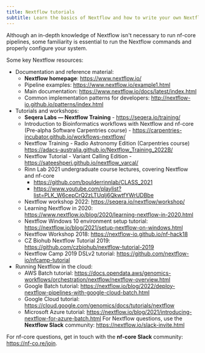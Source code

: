 ```yaml
---
title: Nextflow tutorials
subtitle: Learn the basics of Nextflow and how to write your own Nextflow pipelines.
---
```


Although an in-depth knowledge of Nextflow isn't necessary to run nf-core pipelines,
some familiarity is essential to run the Nextflow commands and properly configure your system.

Some key Nextflow resources:

- Documentation and reference material:
  - **Nextflow homepage**: <https://www.nextflow.io/>
  - Pipeline examples: <https://www.nextflow.io/example1.html>
  - Main documentation: <https://www.nextflow.io/docs/latest/index.html>
  - Common implementation patterns for developers: <http://nextflow-io.github.io/patterns/index.html>
- Tutorials and workshops:
  - **Seqera Labs — Nextflow Training** - <https://seqera.io/training/>
  - Introduction to Bioinformatics workflows with Nextflow and nf-core (Pre-alpha Software Carpentries course) - <https://carpentries-incubator.github.io/workflows-nextflow/>
  - Nextflow Training - Radio Astronomy Edition (Carpentries course) <https://adacs-australia.github.io/Nextflow_Training_2022B/>
  - Nextflow Tutorial - Variant Calling Edition - <https://sateeshperi.github.io/nextflow_varcal/>
  - Rinn Lab 2021 undergraduate course lectures, covering Nextflow and nf-core
    - <https://github.com/boulderrinnlab/CLASS_2021>
    - <https://www.youtube.com/playlist?list=PLK_W6cepCrQ2zLTUqIj6QkwtfYWrUDBbe>
  - Nextflow workshop 2022: https://seqera.io/nextflow/workshop/
  - Learning Nextflow in 2020: <https://www.nextflow.io/blog/2020/learning-nextflow-in-2020.html>
  - Nextflow Windows 10 environment setup tutorial: https://nextflow.io/blog/2021/setup-nextflow-on-windows.html
  - Nextflow Workshop 2018: <https://nextflow-io.github.io/nf-hack18>
  - CZ Biohub Nextflow Tutorial 2019: <https://github.com/czbiohub/nextflow-tutorial-2019>
  - Nextflow Camp 2019 DSLv2 tutorial: <https://github.com/nextflow-io/nfcamp-tutorial>
- Running Nextflow in the cloud:
  - AWS Batch tutorial: <https://docs.opendata.aws/genomics-workflows/orchestration/nextflow/nextflow-overview.html>
  - Google Batch tutorial: https://nextflow.io/blog/2022/deploy-nextflow-pipelines-with-google-cloud-batch.html
  - Google Cloud tutorial: <https://cloud.google.com/genomics/docs/tutorials/nextflow>
  - Microsoft Azure tutorial: https://nextflow.io/blog/2021/introducing-nextflow-for-azure-batch.html
    For Nextflow questions, use the **Nextflow Slack** community:
    <https://nextflow.io/slack-invite.html>

For nf-core questions, get in touch with the **nf-core Slack** community: <https://nf-co.re/join>.

